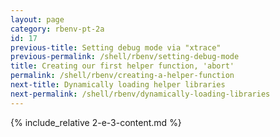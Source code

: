 ```yaml
---
layout: page
category: rbenv-pt-2a
id: 17
previous-title: Setting debug mode via "xtrace"
previous-permalink: /shell/rbenv/setting-debug-mode
title: Creating our first helper function, 'abort'
permalink: /shell/rbenv/creating-a-helper-function
next-title: Dynamically loading helper libraries
next-permalink: /shell/rbenv/dynamically-loading-libraries
---
```


{% include_relative 2-e-3-content.md %}
